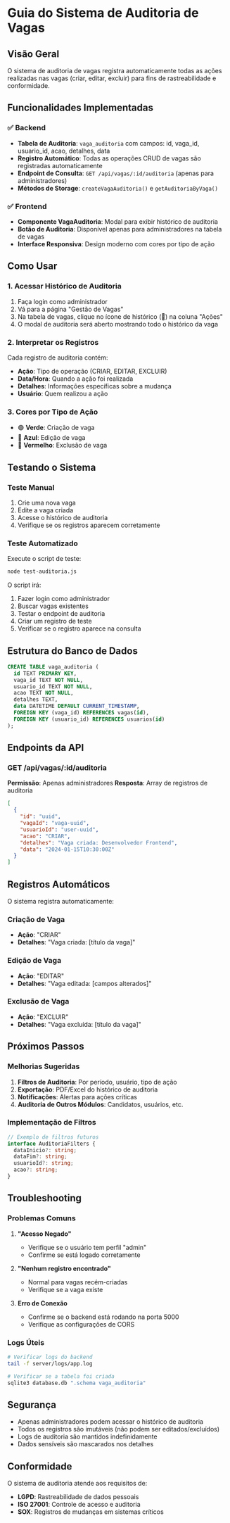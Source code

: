 # Guia do Sistema de Auditoria de Vagas

## Visão Geral

O sistema de auditoria de vagas registra automaticamente todas as ações realizadas nas vagas (criar, editar, excluir) para fins de rastreabilidade e conformidade.

## Funcionalidades Implementadas

### ✅ Backend
- **Tabela de Auditoria**: `vaga_auditoria` com campos: id, vaga_id, usuario_id, acao, detalhes, data
- **Registro Automático**: Todas as operações CRUD de vagas são registradas automaticamente
- **Endpoint de Consulta**: `GET /api/vagas/:id/auditoria` (apenas para administradores)
- **Métodos de Storage**: `createVagaAuditoria()` e `getAuditoriaByVaga()`

### ✅ Frontend
- **Componente VagaAuditoria**: Modal para exibir histórico de auditoria
- **Botão de Auditoria**: Disponível apenas para administradores na tabela de vagas
- **Interface Responsiva**: Design moderno com cores por tipo de ação

## Como Usar

### 1. Acessar Histórico de Auditoria

1. Faça login como administrador
2. Vá para a página "Gestão de Vagas"
3. Na tabela de vagas, clique no ícone de histórico (📜) na coluna "Ações"
4. O modal de auditoria será aberto mostrando todo o histórico da vaga

### 2. Interpretar os Registros

Cada registro de auditoria contém:
- **Ação**: Tipo de operação (CRIAR, EDITAR, EXCLUIR)
- **Data/Hora**: Quando a ação foi realizada
- **Detalhes**: Informações específicas sobre a mudança
- **Usuário**: Quem realizou a ação

### 3. Cores por Tipo de Ação
- 🟢 **Verde**: Criação de vaga
- 🔵 **Azul**: Edição de vaga
- 🔴 **Vermelho**: Exclusão de vaga

## Testando o Sistema

### Teste Manual
1. Crie uma nova vaga
2. Edite a vaga criada
3. Acesse o histórico de auditoria
4. Verifique se os registros aparecem corretamente

### Teste Automatizado
Execute o script de teste:

```bash
node test-auditoria.js
```

O script irá:
1. Fazer login como administrador
2. Buscar vagas existentes
3. Testar o endpoint de auditoria
4. Criar um registro de teste
5. Verificar se o registro aparece na consulta

## Estrutura do Banco de Dados

```sql
CREATE TABLE vaga_auditoria (
  id TEXT PRIMARY KEY,
  vaga_id TEXT NOT NULL,
  usuario_id TEXT NOT NULL,
  acao TEXT NOT NULL,
  detalhes TEXT,
  data DATETIME DEFAULT CURRENT_TIMESTAMP,
  FOREIGN KEY (vaga_id) REFERENCES vagas(id),
  FOREIGN KEY (usuario_id) REFERENCES usuarios(id)
);
```

## Endpoints da API

### GET /api/vagas/:id/auditoria
**Permissão**: Apenas administradores
**Resposta**: Array de registros de auditoria

```json
[
  {
    "id": "uuid",
    "vagaId": "vaga-uuid",
    "usuarioId": "user-uuid",
    "acao": "CRIAR",
    "detalhes": "Vaga criada: Desenvolvedor Frontend",
    "data": "2024-01-15T10:30:00Z"
  }
]
```

## Registros Automáticos

O sistema registra automaticamente:

### Criação de Vaga
- **Ação**: "CRIAR"
- **Detalhes**: "Vaga criada: [título da vaga]"

### Edição de Vaga
- **Ação**: "EDITAR"
- **Detalhes**: "Vaga editada: [campos alterados]"

### Exclusão de Vaga
- **Ação**: "EXCLUIR"
- **Detalhes**: "Vaga excluída: [título da vaga]"

## Próximos Passos

### Melhorias Sugeridas
1. **Filtros de Auditoria**: Por período, usuário, tipo de ação
2. **Exportação**: PDF/Excel do histórico de auditoria
3. **Notificações**: Alertas para ações críticas
4. **Auditoria de Outros Módulos**: Candidatos, usuários, etc.

### Implementação de Filtros
```typescript
// Exemplo de filtros futuros
interface AuditoriaFilters {
  dataInicio?: string;
  dataFim?: string;
  usuarioId?: string;
  acao?: string;
}
```

## Troubleshooting

### Problemas Comuns

1. **"Acesso Negado"**
   - Verifique se o usuário tem perfil "admin"
   - Confirme se está logado corretamente

2. **"Nenhum registro encontrado"**
   - Normal para vagas recém-criadas
   - Verifique se a vaga existe

3. **Erro de Conexão**
   - Confirme se o backend está rodando na porta 5000
   - Verifique as configurações de CORS

### Logs Úteis
```bash
# Verificar logs do backend
tail -f server/logs/app.log

# Verificar se a tabela foi criada
sqlite3 database.db ".schema vaga_auditoria"
```

## Segurança

- Apenas administradores podem acessar o histórico de auditoria
- Todos os registros são imutáveis (não podem ser editados/excluídos)
- Logs de auditoria são mantidos indefinidamente
- Dados sensíveis são mascarados nos detalhes

## Conformidade

O sistema de auditoria atende aos requisitos de:
- **LGPD**: Rastreabilidade de dados pessoais
- **ISO 27001**: Controle de acesso e auditoria
- **SOX**: Registros de mudanças em sistemas críticos 